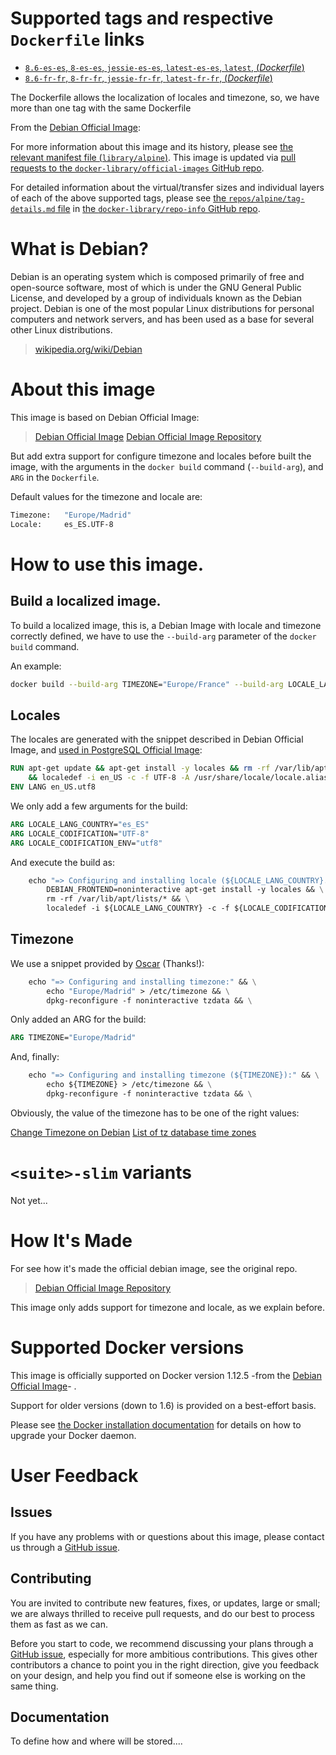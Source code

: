 # Supported tags and respective `Dockerfile` links

-   [`8.6-es-es`, `8-es-es`, `jessie-es-es`, `latest-es-es`, `latest`, (*Dockerfile*)](https://github.com/joserprieto/docker-debian-i18n/blob/master/Dockerfile)
-   [`8.6-fr-fr`, `8-fr-fr`, `jessie-fr-fr`, `latest-fr-fr`, (*Dockerfile*)](https://github.com/joserprieto/docker-debian-i18n/blob/master/Dockerfile)

The Dockerfile allows the localization of locales and timezone, so, we have more than one tag with the same Dockerfile

From the [Debian Official Image](https://hub.docker.com/_/debian/):

For more information about this image and its history, please see [the relevant manifest file (`library/alpine`)](https://github.com/docker-library/official-images/blob/master/library/alpine). This image is updated via [pull requests to the `docker-library/official-images` GitHub repo](https://github.com/docker-library/official-images/pulls?q=label%3Alibrary%2Falpine).

For detailed information about the virtual/transfer sizes and individual layers of each of the above supported tags, please see [the `repos/alpine/tag-details.md` file](https://github.com/docker-library/repo-info/blob/master/repos/alpine/tag-details.md) in [the `docker-library/repo-info` GitHub repo](https://github.com/docker-library/repo-info).



# What is Debian?

Debian is an operating system which is composed primarily of free and open-source software, most of which is under the 
GNU General Public License, and developed by a group of individuals known as the Debian project. Debian is one of the
most popular Linux distributions for personal computers and network servers, and has been used as a base for several
other Linux distributions.

> [wikipedia.org/wiki/Debian](https://en.wikipedia.org/wiki/Debian)


# About this image

This image is based on Debian Official Image:

> [Debian Official Image](https://hub.docker.com/_/debian/)
> [Debian Official Image Repository](https://github.com/tianon/docker-brew-debian)

But add extra support for configure timezone and locales before built the image, with the arguments in 
the `docker build` command (`--build-arg`), and `ARG` in the `Dockerfile`.

Default values for the timezone and locale are:

```bash
Timezone:	"Europe/Madrid"
Locale:		es_ES.UTF-8
```

# How to use this image.

## Build a localized image.

To build a localized image, this is, a Debian Image with locale and timezone correctly defined, we have to use the 
`--build-arg` parameter of the `docker build` command.

An example:

```bash
docker build --build-arg TIMEZONE="Europe/France" --build-arg LOCALE_LANG_COUNTRY="fr_FR" .
```

## Locales

The locales are generated with the snippet described in Debian Official Image, and 
[used in PostgreSQL Official Image](https://github.com/docker-library/postgres/blob/69bc540ecfffecce72d49fa7e4a46680350037f9/9.6/Dockerfile#L21-L24):

```dockerfile
RUN apt-get update && apt-get install -y locales && rm -rf /var/lib/apt/lists/* \
	&& localedef -i en_US -c -f UTF-8 -A /usr/share/locale/locale.alias en_US.UTF-8
ENV LANG en_US.utf8
```

We only add a few arguments for the build:

```dockerfile
ARG LOCALE_LANG_COUNTRY="es_ES"
ARG LOCALE_CODIFICATION="UTF-8"
ARG LOCALE_CODIFICATION_ENV="utf8"
```

And execute the build as:


```dockerfile
    echo "=> Configuring and installing locale (${LOCALE_LANG_COUNTRY}.${LOCALE_CODIFICATION}):" && \
        DEBIAN_FRONTEND=noninteractive apt-get install -y locales && \
        rm -rf /var/lib/apt/lists/* && \
        localedef -i ${LOCALE_LANG_COUNTRY} -c -f ${LOCALE_CODIFICATION} -A /usr/share/locale/locale.alias ${LOCALE_LANG_COUNTRY}.${LOCALE_CODIFICATION}
```

## Timezone

We use a snippet provided by [Oscar](https://oscarmlage.com/) (Thanks!):

```dockerfile
    echo "=> Configuring and installing timezone:" && \
        echo "Europe/Madrid" > /etc/timezone && \
        dpkg-reconfigure -f noninteractive tzdata && \
```

Only added an ARG for the build:

```dockerfile
ARG TIMEZONE="Europe/Madrid"
```

And, finally:

```dockerfile
    echo "=> Configuring and installing timezone (${TIMEZONE}):" && \
        echo ${TIMEZONE} > /etc/timezone && \
        dpkg-reconfigure -f noninteractive tzdata && \
```

Obviously, the value of the timezone has to be one of the right values:

[Change Timezone on Debian](https://wiki.debian.org/TimeZoneChanges)
[List of tz database time zones](https://en.wikipedia.org/wiki/List_of_tz_database_time_zones)


# `<suite>-slim` variants

Not yet...

# How It's Made

For see how it's made the official debian image, see the original repo.

> [Debian Official Image Repository](https://github.com/tianon/docker-brew-debian)

This image only adds support for timezone and locale, as we explain before.

# Supported Docker versions

This image is officially supported on Docker version 1.12.5 -from the [Debian Official Image](https://hub.docker.com/_/debian/)- .

Support for older versions (down to 1.6) is provided on a best-effort basis.

Please see [the Docker installation documentation](https://docs.docker.com/installation/) for details on how to upgrade your Docker daemon.

# User Feedback

## Issues

If you have any problems with or questions about this image, please contact us through a 
[GitHub issue](https://github.com/joserprieto/docker-debian-i18n/issues).

## Contributing

You are invited to contribute new features, fixes, or updates, large or small; we are always thrilled to receive 
pull requests, and do our best to process them as fast as we can.

Before you start to code, we recommend discussing your plans through a 
[GitHub issue](https://github.com/joserprieto/docker-debian-i18n/issues), especially for more ambitious contributions. 
This gives other contributors a chance to point you in the right direction, give you feedback on your design, and help 
you find out if someone else is working on the same thing.

## Documentation

To define how and where will be stored....